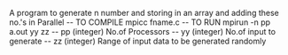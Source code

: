A program to generate n number and storing in an array and adding these no.'s in Parallel 
--	TO COMPILE	mpicc fname.c
--	TO RUN		mpirun -n pp a.out yy zz
--	pp (integer) No.of Processors
--	yy (integer) No.of input to generate
--	zz (integer) Range of input data to be generated randomly
